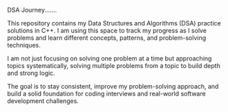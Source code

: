 DSA Journey.......

This repository contains my Data Structures and Algorithms (DSA) practice solutions in C++. I am using this space to track my progress as I solve problems and learn different concepts, patterns, and problem-solving techniques.

I am not just focusing on solving one problem at a time but approaching topics systematically, solving multiple problems from a topic to build depth and strong logic.

The goal is to stay consistent, improve my problem-solving approach, and build a solid foundation for coding interviews and real-world software development challenges.
